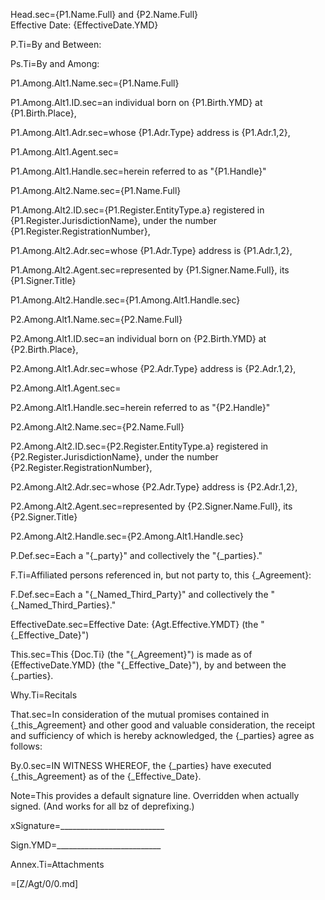 Head.sec={P1.Name.Full} and {P2.Name.Full}<br>Effective Date: {EffectiveDate.YMD}

P.Ti=By and Between:

Ps.Ti=By and Among:


P1.Among.Alt1.Name.sec={P1.Name.Full}

P1.Among.Alt1.ID.sec=an individual born on {P1.Birth.YMD} at {P1.Birth.Place}, 

P1.Among.Alt1.Adr.sec=whose {P1.Adr.Type} address is {P1.Adr.1,2}, 

P1.Among.Alt1.Agent.sec=</i>

P1.Among.Alt1.Handle.sec=herein referred to as "{P1.Handle}"


P1.Among.Alt2.Name.sec={P1.Name.Full}

P1.Among.Alt2.ID.sec={P1.Register.EntityType.a} registered in {P1.Register.JurisdictionName}, under the number {P1.Register.RegistrationNumber}, 

P1.Among.Alt2.Adr.sec=whose {P1.Adr.Type} address is {P1.Adr.1,2}, 

P1.Among.Alt2.Agent.sec=represented by {P1.Signer.Name.Full}, its {P1.Signer.Title}

P1.Among.Alt2.Handle.sec={P1.Among.Alt1.Handle.sec}


P2.Among.Alt1.Name.sec={P2.Name.Full}

P2.Among.Alt1.ID.sec=an individual born on {P2.Birth.YMD} at {P2.Birth.Place}, 

P2.Among.Alt1.Adr.sec=whose {P2.Adr.Type} address is {P2.Adr.1,2}, 

P2.Among.Alt1.Agent.sec=</i>

P2.Among.Alt1.Handle.sec=herein referred to as "{P2.Handle}"

P2.Among.Alt2.Name.sec={P2.Name.Full}

P2.Among.Alt2.ID.sec={P2.Register.EntityType.a} registered in {P2.Register.JurisdictionName}, under the number {P2.Register.RegistrationNumber}, 

P2.Among.Alt2.Adr.sec=whose {P2.Adr.Type} address is {P2.Adr.1,2}, 

P2.Among.Alt2.Agent.sec=represented by {P2.Signer.Name.Full}, its {P2.Signer.Title}

P2.Among.Alt2.Handle.sec={P2.Among.Alt1.Handle.sec}


P.Def.sec=Each a "{_party}" and collectively the "{_parties}."

F.Ti=Affiliated persons referenced in, but not party to, this {_Agreement}:

F.Def.sec=Each a "{_Named_Third_Party}" and collectively the "{_Named_Third_Parties}."

EffectiveDate.sec=Effective Date: {Agt.Effective.YMDT} (the "{_Effective_Date}")

This.sec=This {Doc.Ti} (the "{_Agreement}") is made as of {EffectiveDate.YMD} (the "{_Effective_Date}"), by and between the {_parties}.

Why.Ti=Recitals

That.sec=In consideration of the mutual promises contained in {_this_Agreement} and other good and valuable consideration, the receipt and sufficiency of which is hereby acknowledged, the {_parties} agree as follows:

By.0.sec=IN WITNESS WHEREOF, the {_parties} have executed {_this_Agreement} as of the {_Effective_Date}.

Note=This provides a default signature line.  Overridden when actually signed.  (And works for all bz of deprefixing.)

xSignature=__________________________

Sign.YMD=__________________________

Annex.Ti=Attachments

=[Z/Agt/0/0.md]
